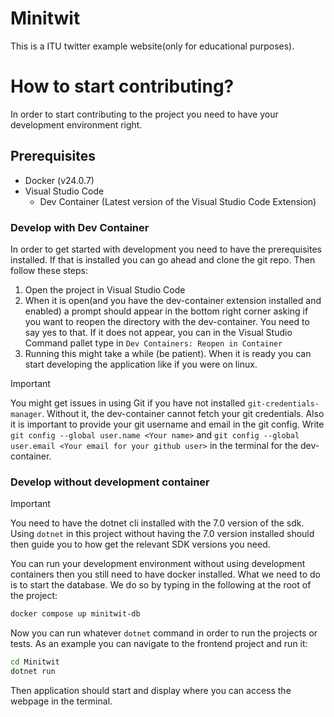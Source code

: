 # Minitwit
This is a ITU twitter example website(only for educational purposes).

# How to start contributing?
In order to start contributing to the project you need to have your development environment right.

## Prerequisites
- Docker (v24.0.7)
- Visual Studio Code
  - Dev Container (Latest version of the Visual Studio Code Extension)

### Develop with Dev Container
In order to get started with development you need to have the prerequisites installed. If that is installed you can go ahead and clone the git repo.
Then follow these steps:

1. Open the project in Visual Studio Code
2. When it is open(and you have the dev-container extension installed and enabled) a prompt should appear in the bottom right corner asking if you want to reopen the directory with the dev-container. You need to say yes to that.
If it does not appear, you can in the Visual Studio Command pallet type in `Dev Containers: Reopen in Container`
3. Running this might take a while (be patient). When it is ready you can start developing the application like if you were on linux.

> [!IMPORTANT]
> You might get issues in using Git if you have not installed `git-credentials-manager`. Without it, the dev-container cannot fetch your git credentials. Also it is important to provide your git username and email in the git config. Write `git config --global user.name <Your name>` and `git config --global user.email <Your email for your github user>` in the terminal for the dev-container.

### Develop without development container
> [!IMPORTANT]
> You need to have the dotnet cli installed with the 7.0 version of the sdk. Using `dotnet` in this project without having the 7.0 version installed should then guide you to how get the relevant SDK versions you need.

You can run your development environment without using development containers then you still need to have docker installed.
What we need to do is to start the database. We do so by typing in the following at the root of the project:
```bash
docker compose up minitwit-db
```

Now you can run whatever `dotnet` command in order to run the projects or tests. As an example you can navigate to the frontend project and run it:
```bash
cd Minitwit
dotnet run
```

Then application should start and display where you can access the webpage in the terminal.
